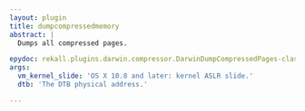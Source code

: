 ```yaml
---
layout: plugin
title: dumpcompressedmemory
abstract: |
  Dumps all compressed pages.

epydoc: rekall.plugins.darwin.compressor.DarwinDumpCompressedPages-class.html
args:
  vm_kernel_slide: 'OS X 10.8 and later: kernel ASLR slide.'
  dtb: 'The DTB physical address.'

---
```


